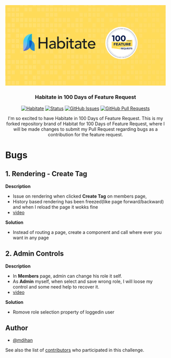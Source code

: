 <p align="center">
  <a href="" rel="noopener">
 <img src="../assets/images/habitate.png" alt="Habitate"></a>
</p>
<h3 align="center">Habitate in 100 Days of Feature Request</h3>

<div align="center">

[![Habitate](https://img.shields.io/badge/Sawo%20Labs%20Community-Habitate-blue.svg)](https://img.shields.io/badge/Sawo%20Labs%20Community-Habitate-blue.svg)
[![Status](https://img.shields.io/badge/status-active-success.svg)]()
[![GitHub Issues](https://img.shields.io/github/issues/Sawo-Community/Habitate.svg)](https://github.com/Sawo-Community/Habitate/issues)
[![GitHub Pull Requests](https://img.shields.io/github/issues-pr/Sawo-Community/Habitate.svg)](https://github.com/Sawo-Community/Habitate/pulls)

</div>

<p align="center"> 
I'm so excited to have Habitate in 100 Days of Feature Request. This is my forked repository brand of Habitat for 100 Days of Feature Request, where I will be made changes to submit my Pull Request regarding bugs as a contribution for the feature request.
    <br> 
</p>

# Bugs

## 1. Rendering - Create Tag

**Description**

- Issue on rendering when clicked **Create Tag** on members page,
- History based rendering has been freezed(like page forward/backward) and when I reload the page it wokks fine
- [video](../assets/videos/create-tag-rendering.webm)

**Solution**

- Instead of routing a page, create a component and call where ever you want in any page

## 2. Admin Controls

**Description**

- In **Members** page, admin can change his role it self.
- As **Admin** myself, when select and save wrong role, I will loose my control and some need help to recover it.
- [video](../assets/videos/create-tag-rendering.webm)

**Solution**

- Romove role selection property of loggedin user

## Author

- [@mdihan](https://github.com/mdihsan)

See also the list of [contributors](https://github.com/Sawo-Community/Habitate/graphs/contributors)
who participated in this challenge.
